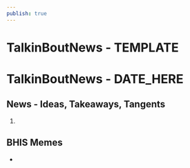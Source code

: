 ```yaml
---
publish: true
---
```

# TalkinBoutNews - TEMPLATE

# TalkinBoutNews - DATE_HERE

## News - Ideas, Takeaways, Tangents

1. 

## BHIS Memes

-